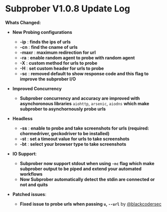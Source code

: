 # Subprober V1.0.8 Update Log

**Whats Changed:**

- **New Probing configurations**

    - **-ip**   : **finds the ips of urls**
    - **-cn**   : **find the cname of urls**
    - **-maxr** : **maximum redirection for url**
    - **-ra**   : **enable random agent to probe with random agent**
    - **-X**    : **custom method for urls to probe**
    - **-H**    : **set custom header for urls to probe**
    - **-sc**   : **removed default to show response code and this flag to improve the subprober I/O**
    
- **Improved Concurrency**

    - **Subprober concurrency and accuracy are improved with asynchoronous libraries** `aiohttp`, `arsenic`, `aiodns` **which make subprober to asynchornously probe
        urls**
        
- **Headless**

    - **-ss**   : **enable to probe and take screenshots for urls (required: chormedriver, geckodriver to be installed)**
    - **-st**   : **set a timeout value for urls to take screenshots**
    - **-bt**   : **select your browser type to take screenshots**
    
- **IO Support**:

    - **Subprober now support stdout when using `-nc` flag which make subprober output to be piped and extend your automated workflows**
    - **Now Subprober automatically detect the stdin are connected or not and quits**

- **Patched issues**:
    - **Fixed issue to probe urls when passing `u`, `--url`** by [@blackcodersec](https://github.com/sanjai-AK47/SubProber/issues/4)

